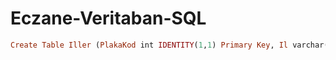 # Eczane-Veritaban-SQL

```ruby
Create Table Iller (PlakaKod int IDENTITY(1,1) Primary Key, Il varchar(100))
```
